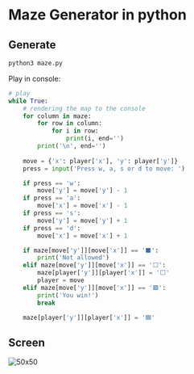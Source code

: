 # Maze Generator in python

## Generate

```bash
python3 maze.py
```

Play in console:

```python
# play
while True:
    # rendering the map to the console
    for column in maze:
        for row in column:
            for i in row:
                print(i, end='')
        print('\n', end='')
       
    move = {'x': player['x'], 'y': player['y']}
    press = input('Press w, a, s or d to move: ')

    if press == 'w':
        move['y'] = move['y'] - 1
    if press == 'a':
        move['x'] = move['x'] - 1
    if press == 's':
        move['y'] = move['y'] + 1
    if press == 'd':
        move['x'] = move['x'] + 1

    if maze[move['y']][move['x']] == '⬛️':
        print('Not allowed')
    elif maze[move['y']][move['x']] == '⬜️':
        maze[player['y']][player['x']] = '⬜'
        player = move
    elif maze[move['y']][move['x']] == '🟩':
        print('You win!')
        break

    maze[player['y']][player['x']] = '🟦'
```

## Screen

![50x50](https://raw.githubusercontent.com/vsecoder/maze-generater/main/maze.png)
